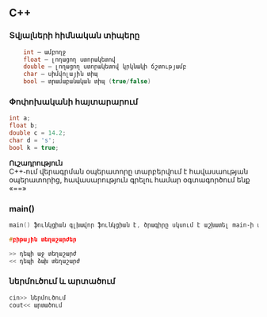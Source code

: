 ## <b>C++</b>
### <b>Տվյալների հիմնական տիպերը</b>
```c++
    int — ամբողջ
    float — լողացող ստորակետով
    double — լողացող ստորակետով կրկնակի ճշտությամբ
    char — սիմվոլային տիպ
    bool — տրամաբանական տիպ (true/false)
```
### <b>Փոփոխականի հայտարարում</b>
```c++
int a;
float b;
double c = 14.2;
char d = 's';
bool k = true;
```

<b>Ուշադրություն</b>  
C++֊ում վերագրման օպերատորը տարբերվում է հավասաության օպերատորից, հավասարություն գրելու համար օգտագործում ենք «==»

### main()
```c++
main() ֆունկցիան գլխավոր ֆունկցիան է, ծրագիրը սկսում է աշխատել main֊ի արաջին տողից և ավարտվում է վերջին տողով։

#բիթային տեղաշարժեր

>> դեպի աջ տեղաշարժ
<< դեպի ձախ տեղաշարժ
```
### <b>ներմուծում և արտածում</b>
```c++
cin>> ներմուծում
cout<< արտածում
```
